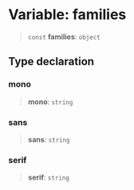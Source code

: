 # Variable: families

> `const` **families**: `object`

## Type declaration

### mono

> **mono**: `string`

### sans

> **sans**: `string`

### serif

> **serif**: `string`
